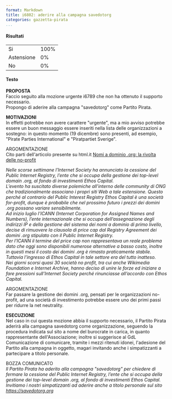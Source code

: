 ```yaml
---
format: Markdown
title: i6802: aderire alla campagna savedotorg
categories: gazzetta-pirata
...
```


#### Risultati
<table>
<tr><td>Si</td><td>100%</td></tr>
<tr><td>Astensione</td><td>0%</td></tr>
<tr><td>No</td><td>0%</td></tr>
</table>

#### Testo
**PROPOSTA**  
Faccio seguito alla mozione urgente i6789 che non ha ottenuto il supporto necessario.  
Propongo di aderire alla campagna "savedotorg" come Partito Pirata.  

**MOTIVAZIONI**  
In effetti potrebbe non avere carattere "urgente", ma a mio avviso potrebbe essere un buon messaggio essere inseriti nella lista delle organizzazioni a sostegno: in questo momento (19 dicembre) sono presenti, ad esempio, "Pirate Parties International" e "Piratpartiet Sverige".  

ARGOMENTAZIONE  
Cito parti dell'articolo presente su html.it [Nomi a dominio .org: la rivolta delle no-profit](https://www.html.it/26/11/2019/nomi-a-dominio-org-la-rivolta-delle-no-profit/)  

*Nelle scorse settimane l’Internet Society ha annunciato la cessione del Public Internet Registry, l’ente che si occupa della gestione dei top-level domain .org, al fondo di investimenti Ethos Capital.*  
*L’evento ha suscitato diverse polemiche all’interno delle community di ONG che tradizionalmente associano i propri siti Web a tale estensione. Questo perché al contrario del Public Interest Registry Ethos Capital è una società for-profit, dunque è probabile che nel prossimo futuro i prezzi dei domini .org possano variare sensibilmente.*  
*Ad inizio luglio l’ICANN (Internet Corporation for Assigned Names and Numbers), l’ente internazionale che si occupa dell’assegnazione degli indirizzi IP e della gestione del sistema dei nomi a dominio di primo livello, decise di rimuovere la clausola di price cap dal Registry Agreement dei domini .org stipulato con il Public Internet Registry.*  
*Per l’ICANN il termine del price cap non rappresentava un reale problema dato che oggi sono disponibili numerose alternative a basso costo, inoltre in questi mesi il costo dei domini .org è rimasto praticamente stabile. Tuttavia l’ingresso di Ethos Capital in tale settore era del tutto inatteso.*  
*Nei giorni scorsi quasi 30 società no profit, tra cui anche Wikimedia Foundation e Internet Archive, hanno deciso di unire le forze ed iniziare a fare pressioni sull’Internet Society perché rinunciasse all’accordo con Ethos Capital.*  

ARGOMENTAZIONE  
Far passare la gestione dei domini .org, pensati per le organizzazioni no-profit, ad una società di investimento potrebbe essere uno dei primi passi per ridurre la net neutrality.  

**ESECUZIONE**  
Nel caso in cui questa mozione abbia il supporto necessario, il Partito Pirata aderirà alla campagna savedotorg come organizzazione, seguendo la procedura indicata sul sito a nome del burocrate in carica, in quanto rappresentante dell'Associazione; inoltre si suggerisce al GdL Comunicazione di comunicare, tramite i mezzi ritenuti idonei, l'adesione del Partito alla campagna in oggetto, magari invitando anche i simpatizzanti a partecipare a titolo personale.  

BOZZA COMUNICATO  
*Il Partito Pirata ha aderito alla campagna "savedotorg" per chiedere di fermare la cessione del Public Internet Registry, l’ente che si occupa della gestione dei top-level domain .org, al fondo di investimenti Ethos Capital. Invitiamo i nostri simpatizzanti ad aderire anche a titolo personale sul sito https://savedotorg.org*
